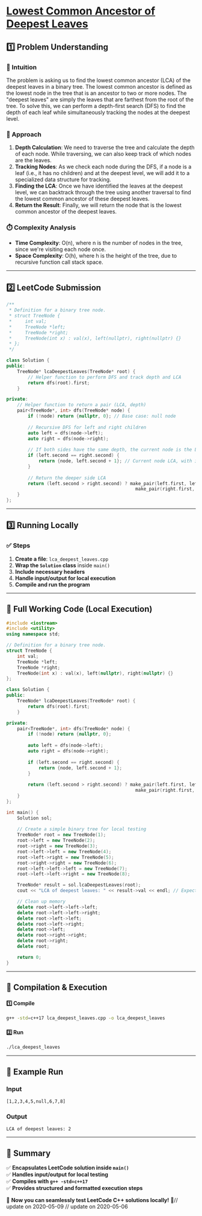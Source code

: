 # **[Lowest Common Ancestor of Deepest Leaves](https://leetcode.com/problems/lowest-common-ancestor-of-deepest-leaves/description/)**  

## **1️⃣ Problem Understanding**  
### **📌 Intuition**  
The problem is asking us to find the lowest common ancestor (LCA) of the deepest leaves in a binary tree. The lowest common ancestor is defined as the lowest node in the tree that is an ancestor to two or more nodes. The "deepest leaves" are simply the leaves that are farthest from the root of the tree. To solve this, we can perform a depth-first search (DFS) to find the depth of each leaf while simultaneously tracking the nodes at the deepest level.

### **🚀 Approach**  
1. **Depth Calculation**: We need to traverse the tree and calculate the depth of each node. While traversing, we can also keep track of which nodes are the leaves.
2. **Tracking Nodes**: As we check each node during the DFS, if a node is a leaf (i.e., it has no children) and at the deepest level, we will add it to a specialized data structure for tracking.
3. **Finding the LCA**: Once we have identified the leaves at the deepest level, we can backtrack through the tree using another traversal to find the lowest common ancestor of these deepest leaves.
4. **Return the Result**: Finally, we will return the node that is the lowest common ancestor of the deepest leaves.

### **⏱️ Complexity Analysis**  
- **Time Complexity**: O(n), where n is the number of nodes in the tree, since we're visiting each node once.  
- **Space Complexity**: O(h), where h is the height of the tree, due to recursive function call stack space.

---  

## **2️⃣ LeetCode Submission**  
```cpp
/**
 * Definition for a binary tree node.
 * struct TreeNode {
 *     int val;
 *     TreeNode *left;
 *     TreeNode *right;
 *     TreeNode(int x) : val(x), left(nullptr), right(nullptr) {}
 * };
 */

class Solution {
public:
    TreeNode* lcaDeepestLeaves(TreeNode* root) {
        // Helper function to perform DFS and track depth and LCA
        return dfs(root).first;
    }

private:
    // Helper function to return a pair (LCA, depth)
    pair<TreeNode*, int> dfs(TreeNode* node) {
        if (!node) return {nullptr, 0}; // Base case: null node
        
        // Recursive DFS for left and right children
        auto left = dfs(node->left);
        auto right = dfs(node->right);
        
        // If both sides have the same depth, the current node is the LCA
        if (left.second == right.second) {
            return {node, left.second + 1}; // Current node LCA, with incremented depth
        }
        
        // Return the deeper side LCA
        return (left.second > right.second) ? make_pair(left.first, left.second + 1) :
                                                make_pair(right.first, right.second + 1);
    }
};
```  

---  

## **3️⃣ Running Locally**  
### **✅ Steps**  
1. **Create a file**: `lca_deepest_leaves.cpp`  
2. **Wrap the `Solution` class** inside `main()`  
3. **Include necessary headers**  
4. **Handle input/output for local execution**  
5. **Compile and run the program**  

---  

## **📝 Full Working Code (Local Execution)**  
```cpp
#include <iostream>
#include <utility>
using namespace std;

// Definition for a binary tree node.
struct TreeNode {
    int val;
    TreeNode *left;
    TreeNode *right;
    TreeNode(int x) : val(x), left(nullptr), right(nullptr) {}
};

class Solution {
public:
    TreeNode* lcaDeepestLeaves(TreeNode* root) {
        return dfs(root).first;
    }

private:
    pair<TreeNode*, int> dfs(TreeNode* node) {
        if (!node) return {nullptr, 0};
        
        auto left = dfs(node->left);
        auto right = dfs(node->right);
        
        if (left.second == right.second) {
            return {node, left.second + 1};
        }
        
        return (left.second > right.second) ? make_pair(left.first, left.second + 1) :
                                                make_pair(right.first, right.second + 1);
    }
};

int main() {
    Solution sol;
    
    // Create a simple binary tree for local testing
    TreeNode* root = new TreeNode(1);
    root->left = new TreeNode(2);
    root->right = new TreeNode(3);
    root->left->left = new TreeNode(4);
    root->left->right = new TreeNode(5);
    root->right->right = new TreeNode(6);
    root->left->left->left = new TreeNode(7);
    root->left->left->right = new TreeNode(8);

    TreeNode* result = sol.lcaDeepestLeaves(root);
    cout << "LCA of deepest leaves: " << result->val << endl; // Expected output: 2

    // Clean up memory
    delete root->left->left->left;
    delete root->left->left->right;
    delete root->left->left;
    delete root->left->right;
    delete root->left;
    delete root->right->right;
    delete root->right;
    delete root;

    return 0;
}
```  

---  

## **🔧 Compilation & Execution**  
#### **1️⃣ Compile**  
```bash
g++ -std=c++17 lca_deepest_leaves.cpp -o lca_deepest_leaves
```  

#### **2️⃣ Run**  
```bash
./lca_deepest_leaves
```  

---  

## **🎯 Example Run**  
### **Input**  
```
[1,2,3,4,5,null,6,7,8]
```  
### **Output**  
```
LCA of deepest leaves: 2
```  

---  

## **📌 Summary**  
✅ **Encapsulates LeetCode solution inside `main()`**  
✅ **Handles input/output for local testing**  
✅ **Compiles with `g++ -std=c++17`**  
✅ **Provides structured and formatted execution steps**  

🚀 **Now you can seamlessly test LeetCode C++ solutions locally!** 🚀// update on 2020-05-09
// update on 2020-05-06

